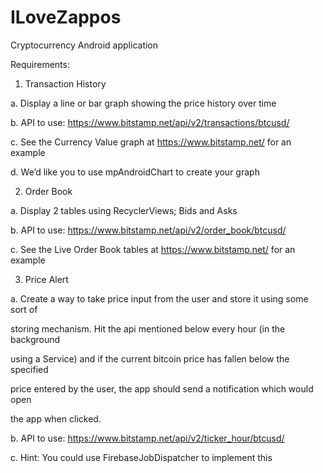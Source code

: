 # ILoveZappos
Cryptocurrency Android application

Requirements:

1. Transaction History

a. Display a line or bar graph showing the price history over time

b. API to use: https://www.bitstamp.net/api/v2/transactions/btcusd/

c. See the Currency Value graph at https://www.bitstamp.net/ for an example

d. We’d like you to use mpAndroidChart to create your graph


2. Order Book

a. Display 2 tables using RecyclerViews; Bids and Asks

b. API to use: https://www.bitstamp.net/api/v2/order_book/btcusd/

c. See the Live Order Book tables at https://www.bitstamp.net/ for an example


3. Price Alert

a. Create a way to take price input from the user and store it using some sort of

storing mechanism. Hit the api mentioned below every hour (in the background

using a Service) and if the current bitcoin price has fallen below the specified

price entered by the user, the app should send a notification which would open

the app when clicked.

b. API to use: https://www.bitstamp.net/api/v2/ticker_hour/btcusd/

c. Hint: You could use FirebaseJobDispatcher to implement this
